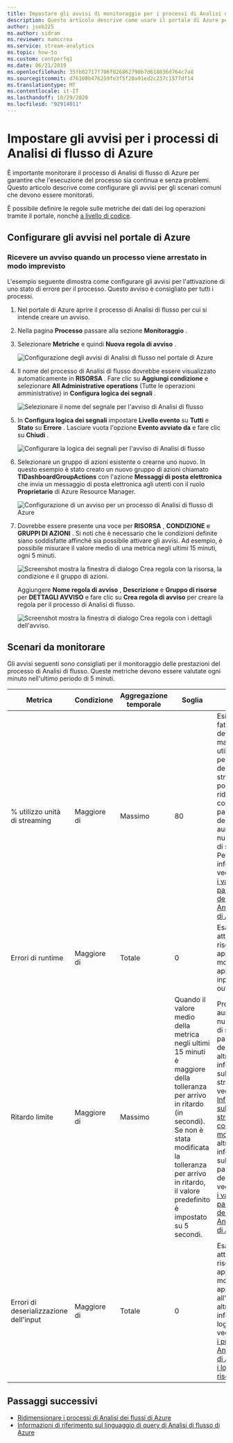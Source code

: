 ```yaml
---
title: Impostare gli avvisi di monitoraggio per i processi di Analisi di flusso di Azure
description: Questo articolo descrive come usare il portale di Azure per impostare il monitoraggio e gli avvisi per i processi di Analisi di flusso di Azure.
author: jseb225
ms.author: sidram
ms.reviewer: mamccrea
ms.service: stream-analytics
ms.topic: how-to
ms.custom: contperfq1
ms.date: 06/21/2019
ms.openlocfilehash: 35fb02717f706f026862790b7d618036d764c7a8
ms.sourcegitcommit: d76108b476259fe3f5f20a91ed2c237c1577df14
ms.translationtype: MT
ms.contentlocale: it-IT
ms.lasthandoff: 10/29/2020
ms.locfileid: "92914011"
---
```

# <a name="set-up-alerts-for-azure-stream-analytics-jobs"></a>Impostare gli avvisi per i processi di Analisi di flusso di Azure

È importante monitorare il processo di Analisi di flusso di Azure per garantire che l'esecuzione del processo sia continua e senza problemi. Questo articolo descrive come configurare gli avvisi per gli scenari comuni che devono essere monitorati. 

È possibile definire le regole sulle metriche dei dati dei log operazioni tramite il portale, nonché [a livello di codice](https://code.msdn.microsoft.com/windowsazure/Receive-Email-Notifications-199e2c9a).

## <a name="set-up-alerts-in-the-azure-portal"></a>Configurare gli avvisi nel portale di Azure
### <a name="get-alerted-when-a-job-stops-unexpectedly"></a>Ricevere un avviso quando un processo viene arrestato in modo imprevisto

L'esempio seguente dimostra come configurare gli avvisi per l'attivazione di uno stato di errore per il processo. Questo avviso è consigliato per tutti i processi.

1. Nel portale di Azure aprire il processo di Analisi di flusso per cui si intende creare un avviso.

2. Nella pagina **Processo** passare alla sezione **Monitoraggio** .  

3. Selezionare **Metriche** e quindi **Nuova regola di avviso** .

   ![Configurazione degli avvisi di Analisi di flusso nel portale di Azure](./media/stream-analytics-set-up-alerts/stream-analytics-set-up-alerts.png)  

4. Il nome del processo di Analisi di flusso dovrebbe essere visualizzato automaticamente in **RISORSA** . Fare clic su **Aggiungi condizione** e selezionare **All Administrative operations** (Tutte le operazioni amministrative) in **Configura logica dei segnali** .

   ![Selezionare il nome del segnale per l'avviso di Analisi di flusso](./media/stream-analytics-set-up-alerts/stream-analytics-condition-signal.png)  

5. In **Configura logica dei segnali** impostare **Livello evento** su **Tutti** e **Stato** su **Errore** . Lasciare vuota l'opzione **Evento avviato da** e fare clic su **Chiudi** .

   ![Configurare la logica dei segnali per l'avviso di Analisi di flusso](./media/stream-analytics-set-up-alerts/stream-analytics-configure-signal-logic.png) 

6. Selezionare un gruppo di azioni esistente o crearne uno nuovo. In questo esempio è stato creato un nuovo gruppo di azioni chiamato **TIDashboardGroupActions** con l'azione **Messaggi di posta elettronica** che invia un messaggio di posta elettronica agli utenti con il ruolo **Proprietario** di Azure Resource Manager.

   ![Configurazione di un avviso per un processo di Analisi di flusso di Azure](./media/stream-analytics-set-up-alerts/stream-analytics-add-group-email-action.png)

7. Dovrebbe essere presente una voce per **RISORSA** , **CONDIZIONE** e **GRUPPI DI AZIONI** . Si noti che è necessario che le condizioni definite siano soddisfatte affinché sia possibile attivare gli avvisi. Ad esempio, è possibile misurare il valore medio di una metrica negli ultimi 15 minuti, ogni 5 minuti.

   ![Screenshot mostra la finestra di dialogo Crea regola con la risorsa, la condizione e il gruppo di azioni.](./media/stream-analytics-set-up-alerts/stream-analytics-create-alert-rule-2.png)

   Aggiungere **Nome regola di avviso** , **Descrizione** e **Gruppo di risorse** per **DETTAGLI AVVISO** e fare clic su **Crea regola di avviso** per creare la regola per il processo di Analisi di flusso.

   ![Screenshot mostra la finestra di dialogo Crea regola con i dettagli dell'avviso.](./media/stream-analytics-set-up-alerts/stream-analytics-create-alert-rule.png)
   
## <a name="scenarios-to-monitor"></a>Scenari da monitorare

Gli avvisi seguenti sono consigliati per il monitoraggio delle prestazioni del processo di Analisi di flusso. Queste metriche devono essere valutate ogni minuto nell'ultimo periodo di 5 minuti.

|Metrica|Condizione|Aggregazione temporale|Soglia|Azioni correttive|
|-|-|-|-|-|
|% utilizzo unità di streaming|Maggiore di|Massimo|80|Esistono più fattori che determinano un maggiore utilizzo in percentuale delle unità di streaming. È possibile ridimensionare con la parallelizzazione delle query o aumentare il numero di unità di streaming. Per altre informazioni, vedere [Sfruttare i vantaggi della parallelizzazione delle query in Analisi di flusso di Azure](stream-analytics-parallelization.md).|
|Errori di runtime|Maggiore di|Totale|0|Esaminare i log attività o della risorsa e apportare le modifiche appropriate a input, query o output.|
|Ritardo limite|Maggiore di|Massimo|Quando il valore medio della metrica negli ultimi 15 minuti è maggiore della tolleranza per arrivo in ritardo (in secondi). Se non è stata modificata la tolleranza per arrivo in ritardo, il valore predefinito è impostato su 5 secondi.|Provare ad aumentare il numero di unità di streaming o la parallelizzazione delle query. Per altre informazioni sulle unità di streaming, vedere [Informazioni sulle unità di streaming e su come modificarle](stream-analytics-streaming-unit-consumption.md#how-many-sus-are-required-for-a-job). Per altre informazioni sulla parallelizzazione delle query, vedere [Sfruttare i vantaggi della parallelizzazione delle query in Analisi di flusso di Azure](stream-analytics-parallelization.md).|
|Errori di deserializzazione dell'input|Maggiore di|Totale|0|Esaminare i log attività o della risorsa e apportare le modifiche appropriate all'input. Per altre informazioni sui log della risorsa, vedere [Risolvere i problemi di Analisi di flusso di Azure tramite i log delle risorse](stream-analytics-job-diagnostic-logs.md)|

## <a name="next-steps"></a>Passaggi successivi

* [Ridimensionare i processi di Analisi dei flussi di Azure](stream-analytics-scale-jobs.md)
* [Informazioni di riferimento sul linguaggio di query di Analisi di flusso di Azure](https://docs.microsoft.com/stream-analytics-query/stream-analytics-query-language-reference)

